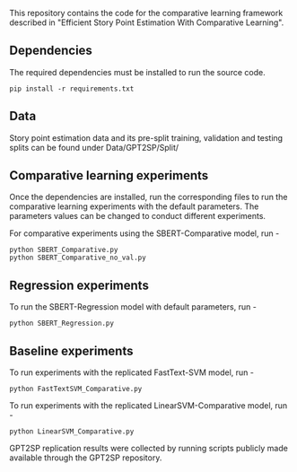 This repository contains the code for the comparative learning framework described in "Efficient Story Point Estimation With Comparative Learning".


## Dependencies
The required dependencies must be installed to run the source code.
```
pip install -r requirements.txt
```

## Data
Story point estimation data and its pre-split training, validation and testing splits can be found under Data/GPT2SP/Split/

## Comparative learning experiments
Once the dependencies are installed, run the corresponding files to run the comparative learning experiments with the default parameters. The parameters values can be changed to conduct different experiments.

For comparative experiments using the SBERT-Comparative model, run -
```
python SBERT_Comparative.py
python SBERT_Comparative_no_val.py
```

## Regression experiments
To run the SBERT-Regression model with default parameters, run -

```
python SBERT_Regression.py
```

## Baseline experiments
To run experiments with the replicated FastText-SVM model, run -

```
python FastTextSVM_Comparative.py
```

To run experiments with the replicated LinearSVM-Comparative model, run -
```
python LinearSVM_Comparative.py
```

GPT2SP replication results were collected by running scripts publicly made available through the GPT2SP repository.

